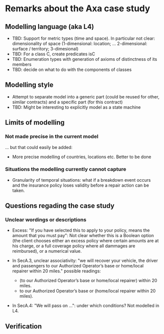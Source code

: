 # Remarks about the Axa case study

## Modelling language (aka L4) ##

* TBD: Support for metric types (time and space). 
  In particular not clear: dimensionality of space
  (1-dimensional: location; ... 2-dimensional: surface / territory; 3-dimesional)
* TBD: For a class C, create predicates isC
* TBD: Enumeration types with generation of axioms of distinctness of its members
* TBD: decide on what to do with the components of classes


## Modelling style ##

* Attempt to separate model into a generic part (could be reused for other,
  similar contracts) and a specific part (for this contract)
* TBD: Might be interesting to explicitly model as a state machine

## Limits of modelling ##

### Not made precise in the current model

... but that could easily be added:

* More precise modelling of countries, locations etc. 
  Better to be done 

### Situations the modelling currently cannot capture

* Granularity of temporal situations: what if a breakdown event occurs and the
  insurance policy loses validity before a repair action can be taken.

## Questions regading the case study

### Unclear wordings or descriptions

* Excess: "If you have selected this to apply to your policy, means the amount
  that you must pay": Not clear whether this is a Boolean option (the
  client chooses either an excess policy where certain amounts are at his
  charge, or a full coverage policy where all dammages are reimbursed), or a
  numerical value.

* In SecA.3, unclear associativity:
  "we will recover your vehicle, the driver and passengers to our Authorized
  Operator’s base or home/local repairer within 20 miles." 
  possible readings:
  * (to our Authorized Operator’s base or home/local repairer) within 20 miles.
  * to our Authorized Operator’s base or (home/local repairer within 20 miles). 

* In SecA.4: "We will pass on ...": under which conditions?
  Not modelled in L4.


## Verification ##

